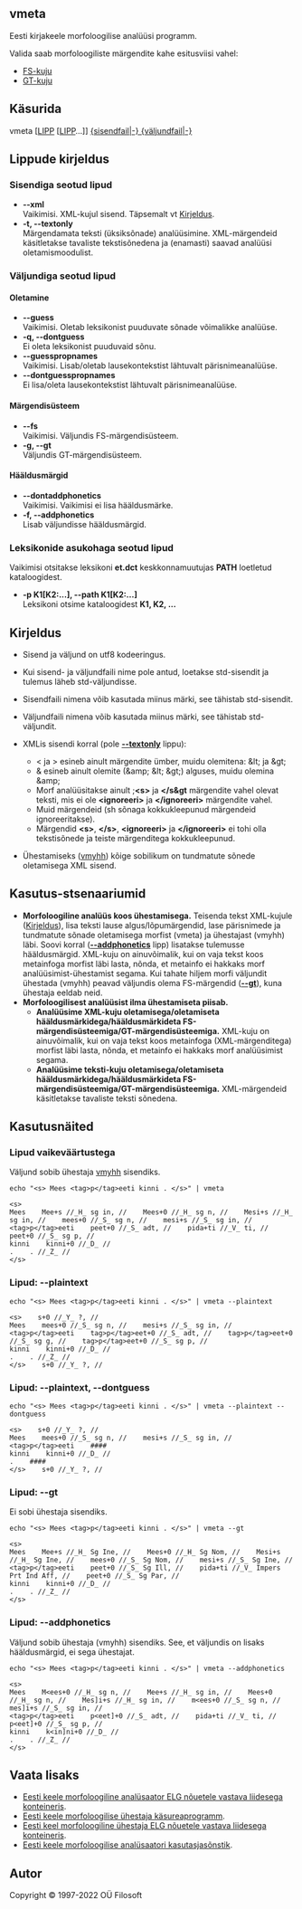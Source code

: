 ## vmeta <a name="algus"></a>
Eesti kirjakeele morfoloogilise analüüsi programm. 

Valida saab morfoloogiliste märgendite kahe esitusviisi vahel:
* [FS-kuju](https://filosoft.ee/html_morf_et/morfoutinfo.html)
* [GT-kuju](https://www.keeleveeb.ee/dict/corpus/shared/categories.html)

## Käsurida
vmeta \[[LIPP](#lippude_kirjeldus) \[[LIPP](#lippude_kirjeldus)…\]\] [{sisendfail|-} {väljundfail|-}](#kirjeldus)

## Lippude kirjeldus <a name="lippude_kirjeldus"></a>

### Sisendiga seotud lipud <a name="lipp_sisend"></a>
* **--xml** <br> Vaikimisi. XML-kujul sisend. Täpsemalt vt [Kirjeldus](#kirjeldus).
* **-t, --textonly** <br> Märgendamata teksti (üksiksõnade) analüüsimine. XML-märgendeid käsitletakse
tavaliste tekstisõnedena ja (enamasti) saavad analüüsi oletamismoodulist.

### Väljundiga seotud lipud

#### Oletamine <a name="lipp_oletamine"></a>
* **--guess** <br> Vaikimisi. Oletab leksikonist puuduvate sõnade võimalikke analüüse.
* **-q, --dontguess** <br> Ei oleta leksikonist puuduvaid sõnu. 
* **--guesspropnames** <br> Vaikimisi. Lisab/oletab lausekontekstist lähtuvalt pärisnimeanalüüse.
* **--dontguesspropnames** <br>  Ei lisa/oleta lausekontekstist lähtuvalt pärisnimeanalüüse.

#### Märgendisüsteem <a name="lipp_margendisusteem"></a>
* **--fs** <br> Vaikimisi. Väljundis FS-märgendisüsteem.
* **-g, --gt** <br> Väljundis GT-märgendisüsteem.

#### Hääldusmärgid <a name="lipp_haaldusmargid"></a>
* **--dontaddphonetics** <br> Vaikimisi. Vaikimisi ei lisa hääldusmärke.
* **-f, --addphonetics** <br> Lisab väljundisse hääldusmärgid.

### Leksikonide asukohaga seotud lipud <a name="lipp_leksikonid"></a>
Vaikimisi otsitakse leksikoni **et.dct** keskkonnamuutujas **PATH** loetletud kataloogidest.
* **-p K1[K2:...], --path K1[K2:...]** <br> Leksikoni otsime kataloogidest **K1, K2, ...**

## Kirjeldus <a name="kirjeldus"></a>
* Sisend ja väljund on utf8 kodeeringus.
* Kui sisend- ja väljundfaili nime pole antud, loetakse std-sisendit ja tulemus 
läheb std-väljundisse.
* Sisendfaili nimena võib kasutada miinus märki, see tähistab std-sisendit.
* Väljundfaili nimena võib kasutada miinus märki, see tähistab std-väljundit.
* XMLis sisendi korral (pole **[--textonly](#lipp_sisend)** lippu):
  * &lt; ja &gt; esineb ainult märgendite ümber, muidu olemitena: &amp;lt; ja &amp;gt;
  * &amp; esineb ainult olemite (&amp;amp; &amp;lt; &amp;gt;) alguses, muidu olemina &amp;amp;
  * Morf analüüsitakse ainult ;**&lt;s&gt;** ja **&lt;/s&gt** märgendite vahel olevat teksti,
  mis ei ole **&lt;ignoreeri&gt;** ja **&lt;/ignoreeri&gt;** märgendite vahel.
  * Muid märgendeid (sh sõnaga kokkukleepunud märgendeid ignoreeritakse).
  * Märgendid **&lt;s&gt;**, **&lt;/s&gt;**, **&lt;ignoreeri&gt;** ja **&lt;/ignoreeri&gt;** ei tohi olla 
  tekstisõnede ja teiste märgenditega kokkukleepunud.


* Ühestamiseks ([vmyhh](https://github.com/Filosoft/vabamorf/blob/master/apps/cmdline/vmyhh/LOEMIND.md)) 
kõige sobilikum on tundmatute sõnede oletamisega XML sisend.

## Kasutus-stsenaariumid
* **Morfoloogiline analüüs koos ühestamisega.** 
Teisenda tekst XML-kujule ([Kirjeldus](#kirjeldus)), lisa teksti lause algus/lõpumärgendid, lase pärisnimede ja tundmatute
sõnade oletamisega morfist (vmeta) ja ühestajast (vmyhh) läbi. 
Soovi korral (**[--addphonetics](#lipp_haaldusmargid)** lipp) lisatakse tulemusse hääldusmärgid. 
XML-kuju on ainuvõimalik, kui on vaja tekst koos metainfoga morfist läbi lasta, 
nõnda, et metainfo ei hakkaks morf analüüsimist-ühestamist segama.
Kui tahate hiljem morfi väljundit ühestada (vmyhh) peavad väljundis olema FS-märgendid (**[--gt](#lipp_margendisusteem)**), kuna ühestaja eeldab neid. 
* **Morfoloogilisest analüüsist ilma ühestamiseta piisab.**
  * **Analüüsime XML-kuju oletamisega/oletamiseta hääldusmärkidega/hääldusmärkideta FS-märgendisüsteemiga/GT-märgendisüsteemiga.**
  XML-kuju on ainuvõimalik, kui on vaja tekst koos metainfoga (XML-märgenditega) morfist 
  läbi lasta, nõnda, et metainfo ei hakkaks morf analüüsimist segama.
  * **Analüüsime teksti-kuju oletamisega/oletamiseta hääldusmärkidega/hääldusmärkideta 
  FS-märgendisüsteemiga/GT-märgendisüsteemiga.** XML-märgendeid käsitletakse tavaliste teksti sõnedena.

## Kasutusnäited

### Lipud vaikeväärtustega
Väljund sobib ühestaja [vmyhh](https://github.com/Filosoft/vabamorf/blob/master/apps/cmdline/vmyhh/LOEMIND.md) sisendiks.
```commandline
echo "<s> Mees <tag>p</tag>eeti kinni . </s>" | vmeta

<s>
Mees    Mee+s //_H_ sg in, //    Mees+0 //_H_ sg n, //    Mesi+s //_H_ sg in, //    mees+0 //_S_ sg n, //    mesi+s //_S_ sg in, //
<tag>p</tag>eeti    peet+0 //_S_ adt, //    pida+ti //_V_ ti, //    peet+0 //_S_ sg p, //
kinni    kinni+0 //_D_ //
.    . //_Z_ //
</s>
```
### Lipud: --plaintext

```commandline
echo "<s> Mees <tag>p</tag>eeti kinni . </s>" | vmeta --plaintext

<s>    s+0 //_Y_ ?, //
Mees    mees+0 //_S_ sg n, //    mesi+s //_S_ sg in, //
<tag>p</tag>eeti    tag>p</tag>eet+0 //_S_ adt, //    tag>p</tag>eet+0 //_S_ sg g, //    tag>p</tag>eet+0 //_S_ sg p, //
kinni    kinni+0 //_D_ //
.    . //_Z_ //
</s>    s+0 //_Y_ ?, //
```

### Lipud: --plaintext, --dontguess

```commandline
echo "<s> Mees <tag>p</tag>eeti kinni . </s>" | vmeta --plaintext --dontguess

<s>    s+0 //_Y_ ?, //
Mees    mees+0 //_S_ sg n, //    mesi+s //_S_ sg in, //
<tag>p</tag>eeti    ####
kinni    kinni+0 //_D_ //
.    ####
</s>    s+0 //_Y_ ?, //
```

### Lipud: --gt

Ei sobi ühestaja sisendiks.

```commandline
echo "<s> Mees <tag>p</tag>eeti kinni . </s>" | vmeta --gt

<s>
Mees    Mee+s //_H_ Sg Ine, //    Mees+0 //_H_ Sg Nom, //    Mesi+s //_H_ Sg Ine, //    mees+0 //_S_ Sg Nom, //    mesi+s //_S_ Sg Ine, //
<tag>p</tag>eeti    peet+0 //_S_ Sg Ill, //    pida+ti //_V_ Impers Prt Ind Aff, //    peet+0 //_S_ Sg Par, //
kinni    kinni+0 //_D_ //
.    . //_Z_ //
</s>
```

### Lipud: --addphonetics
Väljund sobib ühestaja (vmyhh) sisendiks. See, et väljundis on lisaks hääldusmärgid, ei sega ühestajat.
```commandline
echo "<s> Mees <tag>p</tag>eeti kinni . </s>" | vmeta --addphonetics

<s>
Mees    M<ees+0 //_H_ sg n, //    Mee+s //_H_ sg in, //    Mees+0 //_H_ sg n, //    Mes]i+s //_H_ sg in, //    m<ees+0 //_S_ sg n, //    mes]i+s //_S_ sg in, //
<tag>p</tag>eeti    p<eet]+0 //_S_ adt, //    pida+ti //_V_ ti, //    p<eet]+0 //_S_ sg p, //
kinni    k<in]ni+0 //_D_ //
.    . //_Z_ //
</s>
```

## Vaata lisaks
* [Eesti keele morfoloogiline analüsaator ELG nõuetele vastava liidesega konteineris](https://gitlab.com/tarmo.vaino/docker-elg-morf/-/blob/main/LOEMIND.md).
* [Eesti keele morfoloogilise ühestaja käsureaprogramm](https://github.com/Filosoft/vabamorf/blob/master/apps/cmdline/vmyhh/LOEMIND.md).
* [Eesti keel morfoloogiline ühestaja ELG nõuetele vastava liidesega konteineris](https://gitlab.com/tarmo.vaino/docker-elg-disamb/-/blob/main/LOEMIND.md).
* [Eesti keele morfoloogilise analüsaatori kasutasjasõnstik](https://github.com/Filosoft/vabamorf/blob/master/apps/cmdline/vmeta/kasutajasonastik.md).

## Autor
Copyright © 1997-2022 OÜ Filosoft
